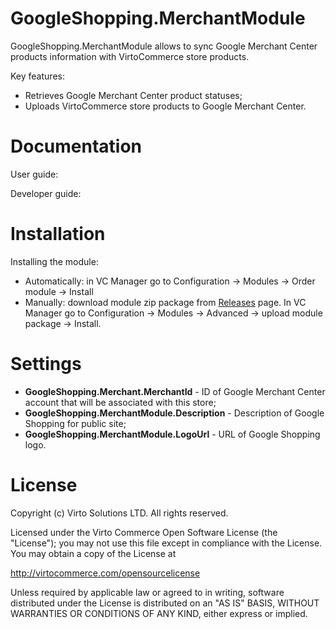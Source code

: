 # GoogleShopping.MerchantModule
GoogleShopping.MerchantModule allows to sync Google Merchant Center products information with VirtoCommerce store products.

Key features:
* Retrieves Google Merchant Center product statuses;
* Uploads VirtoCommerce store products to Google Merchant Center.

# Documentation
User guide: 

Developer guide:

# Installation
Installing the module:
* Automatically: in VC Manager go to Configuration -> Modules -> Order module -> Install
* Manually: download module zip package from [Releases](https://github.com/VirtoCommerce/vc-module-GoogleShopping/releases) page. In VC Manager go to Configuration -> Modules -> Advanced -> upload module package -> Install.

# Settings
* **GoogleShopping.Merchant.MerchantId** - ID of Google Merchant Center account that will be associated with this store;
* **GoogleShopping.MerchantModule.Description** - Description of Google Shopping for public site;
* **GoogleShopping.MerchantModule.LogoUrl** - URL of Google Shopping logo.

# License
Copyright (c) Virto Solutions LTD.  All rights reserved.

Licensed under the Virto Commerce Open Software License (the "License"); you
may not use this file except in compliance with the License. You may
obtain a copy of the License at

http://virtocommerce.com/opensourcelicense

Unless required by applicable law or agreed to in writing, software
distributed under the License is distributed on an "AS IS" BASIS,
WITHOUT WARRANTIES OR CONDITIONS OF ANY KIND, either express or
implied.